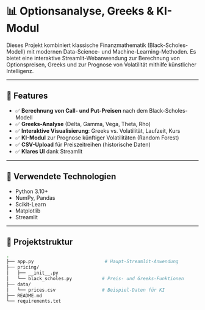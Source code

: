 # 📊 Optionsanalyse, Greeks & KI-Modul

Dieses Projekt kombiniert klassische Finanzmathematik (Black-Scholes-Modell) mit modernen Data-Science- und Machine-Learning-Methoden. Es bietet eine interaktive Streamlit-Webanwendung zur Berechnung von Optionspreisen, Greeks und zur Prognose von Volatilität mithilfe künstlicher Intelligenz.

---

## 🚀 Features

- ✅ **Berechnung von Call- und Put-Preisen** nach dem Black-Scholes-Modell
- ✅ **Greeks-Analyse** (Delta, Gamma, Vega, Theta, Rho)
- ✅ **Interaktive Visualisierung**: Greeks vs. Volatilität, Laufzeit, Kurs
- ✅ **KI-Modul** zur Prognose künftiger Volatilitäten (Random Forest)
- ✅ **CSV-Upload** für Preiszeitreihen (historische Daten)
- ✅ **Klares UI** dank Streamlit

---

## 🧠 Verwendete Technologien

- Python 3.10+
- NumPy, Pandas
- Scikit-Learn
- Matplotlib
- Streamlit

---

## 📂 Projektstruktur

```bash
.
├── app.py                          # Haupt-Streamlit-Anwendung
├── pricing/
│   ├── __init__.py
│   └── black_scholes.py           # Preis- und Greeks-Funktionen
├── data/
│   └── prices.csv                 # Beispiel-Daten für KI
├── README.md
└── requirements.txt
